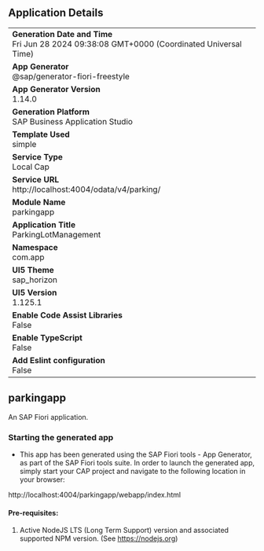 ## Application Details
|               |
| ------------- |
|**Generation Date and Time**<br>Fri Jun 28 2024 09:38:08 GMT+0000 (Coordinated Universal Time)|
|**App Generator**<br>@sap/generator-fiori-freestyle|
|**App Generator Version**<br>1.14.0|
|**Generation Platform**<br>SAP Business Application Studio|
|**Template Used**<br>simple|
|**Service Type**<br>Local Cap|
|**Service URL**<br>http://localhost:4004/odata/v4/parking/
|**Module Name**<br>parkingapp|
|**Application Title**<br>ParkingLotManagement|
|**Namespace**<br>com.app|
|**UI5 Theme**<br>sap_horizon|
|**UI5 Version**<br>1.125.1|
|**Enable Code Assist Libraries**<br>False|
|**Enable TypeScript**<br>False|
|**Add Eslint configuration**<br>False|

## parkingapp

An SAP Fiori application.

### Starting the generated app

-   This app has been generated using the SAP Fiori tools - App Generator, as part of the SAP Fiori tools suite.  In order to launch the generated app, simply start your CAP project and navigate to the following location in your browser:

http://localhost:4004/parkingapp/webapp/index.html

#### Pre-requisites:

1. Active NodeJS LTS (Long Term Support) version and associated supported NPM version.  (See https://nodejs.org)


